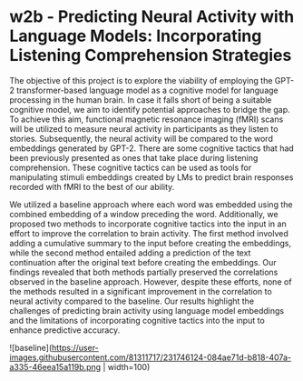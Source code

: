 # w2b - Predicting Neural Activity with Language Models: Incorporating Listening Comprehension Strategies

The objective of this project is to explore the viability of employing the GPT-2 transformer-based
language model as a cognitive model for language processing in the human brain. In case it falls short
of being a suitable cognitive model, we aim to identify potential approaches to bridge the gap. To
achieve this aim, functional magnetic resonance imaging (fMRI) scans will be utilized to measure neural
activity in participants as they listen to stories. Subsequently, the neural activity will be compared to
the word embeddings generated by GPT-2.
There are some cognitive tactics that had been previously presented as ones that take place during
listening comprehension. These cognitive tactics can be used as tools for manipulating stimuli
embeddings created by LMs to predict brain responses recorded with fMRI to the best
of our ability.

We utilized
a baseline approach where each word was embedded using the combined embedding of a window
preceding the word. Additionally, we proposed two methods to incorporate cognitive tactics into the
input in an effort to improve the correlation to brain activity. The first method involved adding a
cumulative summary to the input before creating the embeddings, while the second method entailed
adding a prediction of the text continuation after the original text before creating the embeddings.
Our findings revealed that both methods partially preserved the correlations observed in the baseline approach. However, despite these efforts, none of the methods resulted in a significant improvement
in the correlation to neural activity compared to the baseline. Our results highlight the challenges of
predicting brain activity using language model embeddings and the limitations of incorporating cognitive tactics into the input to enhance predictive accuracy.


![baseline](https://user-images.githubusercontent.com/81311717/231746124-084ae71d-b818-407a-a335-46eea15a119b.png | width=100)
